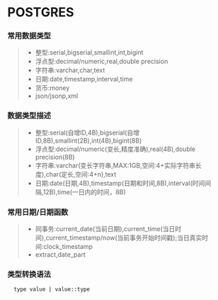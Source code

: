 # POSTGRES
### 常用数据类型
>* 整型:serial,bigserial,smallint,int,bigint
>* 浮点型:decimal/numeric,real,double precision
>* 字符串:varchar,char,text
>* 日期:date,timestamp,interval,time
>* 货币:money
>* json/jsonp,xml  
### 数据类型描述
>* 整型:serial(自增ID,4B),bigserial(自增ID,8B),smallint(2B),int(4B),bigint(8B)
>* 浮点型:decimal/numeric(变长,精度准确),real(4B),double precision(8B)
>* 字符串:varchar(变长字符串,MAX:1GB,空间:4+实际字符串长度),char(定长,空间:4+n),text
>* 日期:date(日期,4B),timestamp(日期和时间,8B),interval(时间间隔,12B),time(一日内的时间，8B)
### 常用日期/日期函数
>* 同事务:current_date(当前日期),current_time(当日时间),current_timestamp/now(当前事务开始时间戳);当日真实时间:clock_timestamp
>* extract,date_part
### 类型转换语法
``` 
  type value | value::type
```
